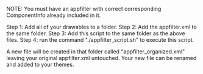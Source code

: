 NOTE: You must have an appfilter with correct corresponding ComponentInfo already included in it.

Step 1: Add all of your drawables to a folder.
Step 2: Add the appfilter.xml to the same folder.
Step 3: Add this script to the same folder as the above files.
Step 4: run the command "./appfilter_script.sh" to execute this script.

A new file will be created in that folder called "appfilter_organized.xml" leaving your original appfilter.xml untouched. Your new file can be renamed and added to your themes.
